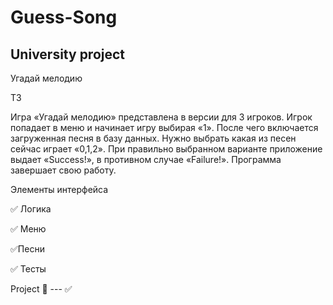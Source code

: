 # Guess-Song
University project
-
Угадай мелодию 

ТЗ

Игра «Угадай мелодию» представлена в версии для 3 игроков. Игрок попадает в меню и начинает игру выбирая «1». После чего включается загруженная песня в базу данных. Нужно выбрать какая из песен сейчас играет «0,1,2». При правильно выбранном варианте приложение выдает «Success!», в противном случае «Failure!». Программа завершает свою работу.

Элементы интерфейса

:white_check_mark: Логика

:white_check_mark: Меню

:white_check_mark:Песни

:white_check_mark: Тесты


Project :musical_note: ---
:white_check_mark:
